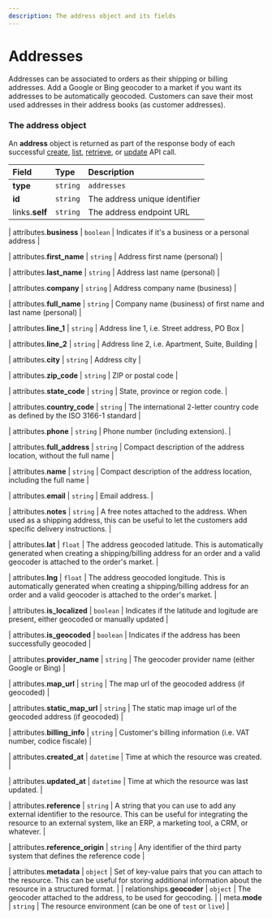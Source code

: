 ```yaml
---
description: The address object and its fields
---
```


# Addresses

Addresses can be associated to orders as their shipping or billing addresses.
Add a Google or Bing geocoder to a market if you want its addresses to be automatically geocoded.
Customers can save their most used addresses in their address books (as customer addresses).


### The address object

An **address** object is returned as part of the response body of each successful
[create](https://docs.commercelayer.io/api/resources/addresses/create_address),
[list](https://docs.commercelayer.io/api/resources/addresses/list_addresses),
[retrieve](https://docs.commercelayer.io/api/resources/addresses/retrieve_address),
or [update](https://docs.commercelayer.io/api/resources/addresses/update_address) API call.

| Field | Type | Description |
| :--- | :--- | :--- |
| **type** | `string` | `addresses` |
| **id** | `string` | The address unique identifier |
| links.**self** | `string` | The address endpoint URL |

| attributes.**business** | `boolean` | Indicates if it's a business or a personal address |

| attributes.**first_name** | `string` | Address first name (personal) |

| attributes.**last_name** | `string` | Address last name (personal) |

| attributes.**company** | `string` | Address company name (business) |

| attributes.**full_name** | `string` | Company name (business) of first name and last name (personal) |

| attributes.**line_1** | `string` | Address line 1, i.e. Street address, PO Box |

| attributes.**line_2** | `string` | Address line 2, i.e. Apartment, Suite, Building |

| attributes.**city** | `string` | Address city |

| attributes.**zip_code** | `string` | ZIP or postal code |

| attributes.**state_code** | `string` | State, province or region code. |

| attributes.**country_code** | `string` | The international 2-letter country code as defined by the ISO 3166-1 standard |

| attributes.**phone** | `string` | Phone number (including extension). |

| attributes.**full_address** | `string` | Compact description of the address location, without the full name |

| attributes.**name** | `string` | Compact description of the address location, including the full name |

| attributes.**email** | `string` | Email address. |

| attributes.**notes** | `string` | A free notes attached to the address. When used as a shipping address, this can be useful to let the customers add specific delivery instructions. |

| attributes.**lat** | `float` | The address geocoded latitude. This is automatically generated when creating a shipping/billing address for an order and a valid geocoder is attached to the order's market. |

| attributes.**lng** | `float` | The address geocoded longitude. This is automatically generated when creating a shipping/billing address for an order and a valid geocoder is attached to the order's market. |

| attributes.**is_localized** | `boolean` | Indicates if the latitude and logitude are present, either geocoded or manually updated |

| attributes.**is_geocoded** | `boolean` | Indicates if the address has been successfully geocoded |

| attributes.**provider_name** | `string` | The geocoder provider name (either Google or Bing) |

| attributes.**map_url** | `string` | The map url of the geocoded address (if geocoded) |

| attributes.**static_map_url** | `string` | The static map image url of the geocoded address (if geocoded) |

| attributes.**billing_info** | `string` | Customer's billing information (i.e. VAT number, codice fiscale) |

| attributes.**created_at** | `datetime` | Time at which the resource was created. |

| attributes.**updated_at** | `datetime` | Time at which the resource was last updated. |

| attributes.**reference** | `string` | A string that you can use to add any external identifier to the resource. This can be useful for integrating the resource to an external system, like an ERP, a marketing tool, a CRM, or whatever. |

| attributes.**reference_origin** | `string` | Any identifier of the third party system that defines the reference code |

| attributes.**metadata** | `object` | Set of key-value pairs that you can attach to the resource. This can be useful for storing additional information about the resource in a structured format. |
| relationships.**geocoder** | `object` | The geocoder attached to the address, to be used for geocoding. |
| meta.**mode** | `string` | The resource environment \(can be one of `test` or `live`\) |
